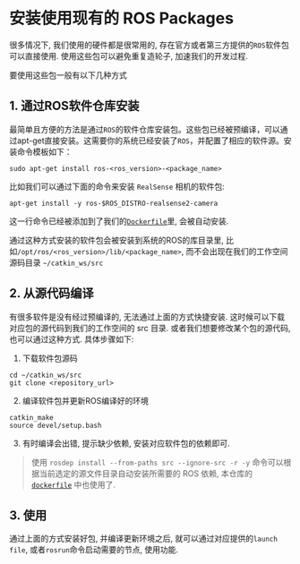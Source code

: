 # 安装使用现有的 ROS Packages

很多情况下, 我们使用的硬件都是很常用的, 存在官方或者第三方提供的`ROS`软件包可以直接使用. 使用这些包可以避免重复造轮子, 加速我们的开发过程.

要使用这些包一般有以下几种方式

## 1. 通过ROS软件仓库安装

最简单且方便的方法是通过`ROS`的软件仓库安装包。这些包已经被预编译，可以通过apt-get直接安装。这需要你的系统已经安装了`ROS`，并配置了相应的软件源。安装命令模板如下：

```bash{.line-numbers}
sudo apt-get install ros-<ros_version>-<package_name>
```

比如我们可以通过下面的命令来安装 `RealSense` 相机的软件包:
```bash{.line-numbers}
apt-get install -y ros-$ROS_DISTRO-realsense2-camera
```
这一行命令已经被添加到了我们的[`Dockerfile`](../../Docker/Dockerfile)里, 会被自动安装. 

通过这种方式安装的软件包会被安装到系统的ROS的库目录里, 比如`/opt/ros/<ros_version>/lib/<package_name>`, 而不会出现在我们的工作空间源码目录 `~/catkin_ws/src`

## 2. 从源代码编译

有很多软件是没有经过预编译的, 无法通过上面的方式快捷安装. 这时候可以下载对应包的源代码到我们的工作空间的 src 目录. 或者我们想要修改某个包的源代码, 也可以通过这种方式. 具体步骤如下:

1. 下载软件包源码
```bash{.line-numbers}
cd ~/catkin_ws/src
git clone <repository_url>
```

2. 编译软件包并更新ROS编译好的环境
```bash{.line-numbers}
catkin_make
source devel/setup.bash
```

3. 有时编译会出错, 提示缺少依赖, 安装对应软件包的依赖即可.

> 使用 `rosdep install --from-paths src --ignore-src -r -y` 命令可以根据当前选定的源文件目录自动安装所需要的 ROS 依赖, 本仓库的 [`dockerfile`](../../docker/Dockerfile) 中也使用了.

## 3. 使用
通过上面的方式安装好包, 并编译更新环境之后, 就可以通过对应提供的`launch file`, 或者`rosrun`命令启动需要的节点, 使用功能.